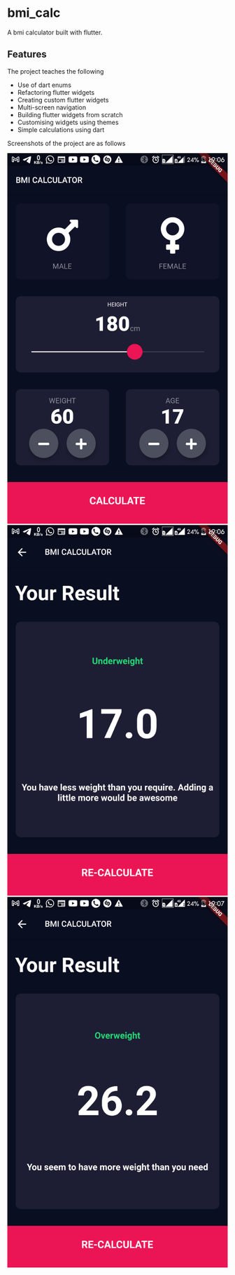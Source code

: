# bmi_calc

A bmi calculator built with flutter. 

## Features

The project teaches the following

* Use of dart enums
* Refactoring flutter widgets
* Creating custom flutter widgets
* Multi-screen navigation
* Building flutter widgets from scratch
* Customising widgets using themes
* Simple calculations using dart


Screenshots of the project are as follows

<img src="./screen_one.png">
<img src="./underweight.png">
<img src="./overweight.png">